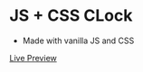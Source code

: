 # JS + CSS CLock

- Made with vanilla JS and CSS

[Live Preview](https://eager-leavitt-2ee3a5.netlify.app/)
